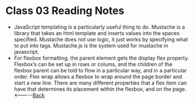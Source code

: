 # Class 03 Reading Notes
* JavaScript templating is a particularly useful thing to do. Mustache is a library that takes an html template and inserts values into the spaces specified. Mustache does not use logic, it just works by specifying what to put into tags. Mustache.js is the system used for mustache in javascript. 
* For flexbox formatting, the parent element gets the display flex property. Flexbox’s can be set up in rows or colums, and the children of the flexbox parent can be told to flow in a particular way, and in a particular order. Flex wrap allows a flexbox to wrap around the page border and start a new line. There are many different properties that a flex item can have that determines its placement within the flexbox, and on the page.
<-----[Back](../README.md)